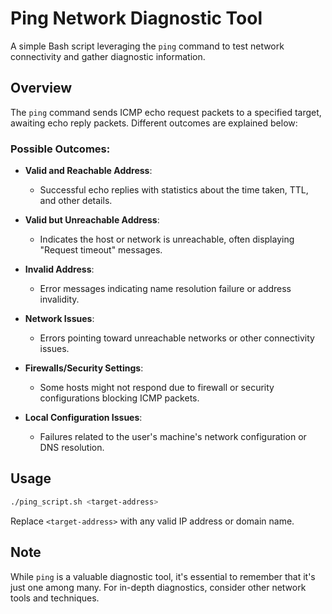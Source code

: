 # Ping Network Diagnostic Tool

A simple Bash script leveraging the `ping` command to test network connectivity and gather diagnostic information.

## Overview

The `ping` command sends ICMP echo request packets to a specified target, awaiting echo reply packets. Different outcomes are explained below:

### Possible Outcomes:

- **Valid and Reachable Address**:
  - Successful echo replies with statistics about the time taken, TTL, and other details.
  
- **Valid but Unreachable Address**:
  - Indicates the host or network is unreachable, often displaying "Request timeout" messages.
  
- **Invalid Address**:
  - Error messages indicating name resolution failure or address invalidity.

- **Network Issues**:
  - Errors pointing toward unreachable networks or other connectivity issues.
  
- **Firewalls/Security Settings**:
  - Some hosts might not respond due to firewall or security configurations blocking ICMP packets.
  
- **Local Configuration Issues**:
  - Failures related to the user's machine's network configuration or DNS resolution.

## Usage

```bash
./ping_script.sh <target-address>
```

Replace `<target-address>` with any valid IP address or domain name.

## Note

While `ping` is a valuable diagnostic tool, it's essential to remember that it's just one among many. For in-depth diagnostics, consider other network tools and techniques.
